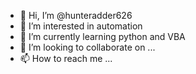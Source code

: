 - 👋 Hi, I’m @hunteradder626
- 👀 I’m interested in automation
- 🌱 I’m currently learning python and VBA
- 💞️ I’m looking to collaborate on ...
- 📫 How to reach me ...

<!---
hunteradder626/hunteradder626 is a ✨ special ✨ repository because its `README.md` (this file) appears on your GitHub profile.
You can click the Preview link to take a look at your changes.
--->
